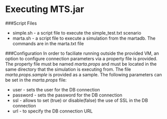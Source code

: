 # Executing MTS.jar

###Script Files
* simple.sh - a script file to execute the simple_test.txt scenario
* marta.sh - a script file to execute a simulation from the martadb.  The commands are in the marta.txt file  

###Configuration
In order to faciliate running outside the provided VM, an option to configure connection parameters via a property file is provided.  The property file must be named _marta.props_ and must be located in the same directory that the simulation is executing from.  The file _marta.props.sample_ is provided as a sample.
The following parameters can be set in the _marta.props_ file:
* user - sets the user for the DB connection
* password - sets the password for the DB connection
* ssl - allows to set (true) or disable(false) the use of SSL in the DB connection
* url - to specify the DB connection URL



